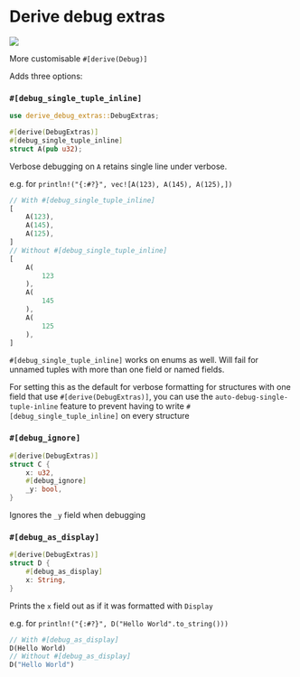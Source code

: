 # Derive debug extras

![](https://img.shields.io/crates/v/derive-debug-extras)

More customisable `#[derive(Debug)]`

Adds three options:

### `#[debug_single_tuple_inline]`

```rust
use derive_debug_extras::DebugExtras;

#[derive(DebugExtras)]
#[debug_single_tuple_inline]
struct A(pub u32);
```

Verbose debugging on `A` retains single line under verbose. 

e.g. for `println!("{:#?}", vec![A(123), A(145), A(125),])`
```rust
// With #[debug_single_tuple_inline]
[
    A(123),
    A(145),
    A(125),
]
// Without #[debug_single_tuple_inline]
[
    A(
        123
    ),
    A(
        145
    ),
    A(
        125
    ),
]
```

`#[debug_single_tuple_inline]` works on enums as well. Will fail for unnamed tuples with more than one field or named fields.

For setting this as the default for verbose formatting for structures with one field that use `#[derive(DebugExtras)]`, you can use the `auto-debug-single-tuple-inline` feature to prevent having to write `#[debug_single_tuple_inline]` on every structure

### `#[debug_ignore]`

```rust
#[derive(DebugExtras)]
struct C {
    x: u32,
    #[debug_ignore]
    _y: bool,
}
```

Ignores the `_y` field when debugging

### `#[debug_as_display]`

```rust
#[derive(DebugExtras)]
struct D {
    #[debug_as_display]
    x: String,
}
```

Prints the `x` field out as if it was formatted with `Display`

e.g. for `println!("{:#?}", D("Hello World".to_string()))`
```rust
// With #[debug_as_display]
D(Hello World)
// Without #[debug_as_display]
D("Hello World")
```